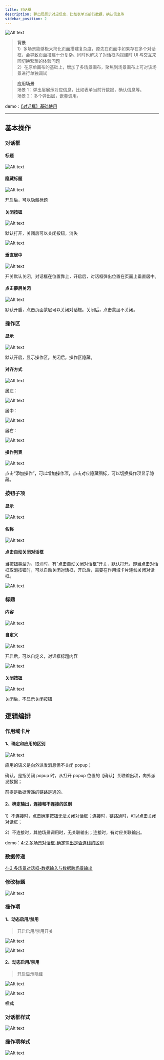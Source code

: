 ```yaml
---
title: 对话框
description: 弹出层展示对应信息，比如表单当前行数据，确认信息等
sidebar_position: 2
---
```


![Alt text](img/image-8.png)

> **背景**\
> 1）多场景能够极大简化页面搭建复杂度，原先在页面中如果存在多个对话框，会导致页面搭建十分复杂。同时也解决了对话框内搭建时 UI 与交互来回切换繁琐的体验问题\
> 2）在原单画布的基础上，增加了多场景画布，聚焦到场景画布上可对该场景进行单独调试

> **应用场景**\
> 场景 1：弹出层展示对应信息，比如表单当前行数据，确认信息等。\
> 场景 2：多个弹出层，嵌套调用。

demo：[【对话框】基础使用](https://my.mybricks.world/mybricks-app-pcspa/index.html?id=477893773877317)

----

## 基本操作
### 对话框
#### 标题

![Alt text](img/image-9.png)
#### 隐藏标题

![Alt text](img/image-10.png)

开启后，可以隐藏标题
#### 关闭按钮

![Alt text](img/image-11.png)

默认打开，关闭后可以关闭按钮，消失

![Alt text](img/image-12.png)
#### 垂直居中

![Alt text](img/image-13.png)

开关默认关闭，对话框在位置靠上，开启后，对话框弹出位置在页面上垂直居中。
#### 点击蒙层关闭

![Alt text](img/image-14.png)

默认开启，点击页面蒙层可以关闭对话框。关闭后，点击蒙层不关闭。
### 操作区
#### 显示

![Alt text](img/image-15.png)

默认开启，显示操作区。关闭后，操作区隐藏。
#### 对齐方式

![Alt text](img/image-16.png)

居左：

![Alt text](img/image-17.png)

居中：

![Alt text](img/image-18.png)

居右：

![Alt text](img/image-19.png)
#### 操作列表

![Alt text](img/image-20.png)

点击“添加操作”，可以增加操作项，点击对应隐藏图标，可以切换操作项显示隐藏。
### 按钮子项
#### 显示

![Alt text](img/image-21.png)
#### 名称

![Alt text](img/image-22.png)
#### 点击自动关闭对话框

当按钮类型为，取消时，有“点击自动关闭对话框”开关，默认打开。即当点击对话框取消按钮时，可以自动关闭对话框，开启后，需要在作用域卡片连线关闭对话框。

![Alt text](img/image-23.png)
### 标题
#### 内容

![Alt text](img/image-24.png)
#### 自定义

![Alt text](img/image-25.png)

开启后，可以自定义，对话框标题内容

![Alt text](img/image-26.png)
#### 关闭按钮

![Alt text](img/image-27.png)

关闭后，不显示关闭按钮
## 逻辑编排
### 作用域卡片
#### 1、确定和应用的区别

![Alt text](img/image-7.png)

应用的语义是向外派发消息但不关闭 popup；

确认，是指关闭 popup 时，从打开 popup 位置的【确认】关联输出项，向外派发数据；

前提是数据传递的链路是通的。
#### 2、确定输出，连接和不连接的区别

1）不连接时，点击确定按钮无法关闭对话框；连接时，链路通时，可以点击关闭对话框；

2）不连接时，其他场景调用时，无关联输出；连接时，有对应关联输出。

demo：[4-2 多场景对话框-确定输出是否连线的区别](https://docs.qingque.cn/d/home/eZQDq1yt5jDHu1RTfk4eU8Fjl?identityId=20b8F4mmCiS)
### 数据传递

[4-3 多场景对话框-数据输入与数据跨场景输出](https://docs.qingque.cn/d/home/eZQCyYAUW7-fDl-1e2l3JmjmP?identityId=20b8F4mmCiS)
### 修改标题

![Alt text](img/image-6.png)
### 操作项
#### 1、动态启用/禁用

> 开启启用/禁用开关

![Alt text](img/image.png)

![Alt text](img/image-1.png)
#### 2、动态启用/禁用

> 开启显示隐藏

![Alt text](img/image-2.png)

![Alt text](img/image-3.png)

**样式**
### 对话框样式

![Alt text](img/image-4.png)
### 操作项样式

![Alt text](img/image-5.png)
